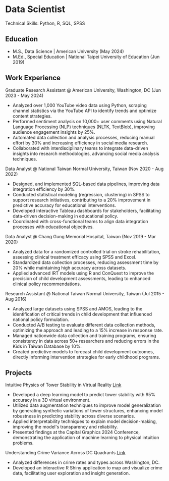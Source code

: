 # Data Scientist
Technical Skills: Python, R, SQL, SPSS

## Education
- M.S., Data Science | American University (May 2024)
- M.Ed., Special Education | National Taipei University of Education (Jun 2019)

## Work Experience
Graduate Research Assistant @ American University, Washington, DC (Jun 2023 - May 2024)
- Analyzed over 1,000 YouTube video data using Python, scraping channel statistics via the YouTube API to identify trends and optimize content strategies.
- Performed sentiment analysis on 10,000+ user comments using Natural Language Processing (NLP) techniques (NLTK, TextBlob), improving audience engagement insights by 25%.
- Automated data collection and analysis processes, reducing manual effort by 30% and increasing efficiency in social media research.
- Collaborated with interdisciplinary teams to integrate data-driven insights into research methodologies, advancing social media analysis techniques.

Data Analyst @ National Taiwan Normal University, Taiwan (Nov 2020 - Aug 2022)
- Designed, and implemented SQL-based data pipelines, improving data integration efficiency by 30%.
- Conducted statistical modeling (regression, clustering) in SPSS to support research initiatives, contributing to a 20% improvement in predictive accuracy for educational interventions.
- Developed interactive Tableau dashboards for stakeholders, facilitating data-driven decision-making in educational policy.
- Coordinated with cross-functional teams to align data integration processes with educational objectives.

Data Analyst @ Chang Gung Memorial Hospital, Taiwan (Nov 2019 - Mar 2020)
- Analyzed data for a randomized controlled trial on stroke rehabilitation, assessing clinical treatment efficacy using SPSS and Excel.
- Standardized data collection processes, reducing assessment time by 20% while maintaining high accuracy across datasets.
- Applied advanced IRT models using R and ConQuest to improve the precision of child development assessments, leading to enhanced clinical policy recommendations.

Research Assistant @ National Taiwan Normal University, Taiwan (Jul 2015 - Aug 2016)
- Analyzed large datasets using SPSS and AMOS, leading to the identification of critical trends in child development that influenced national policy formulation.
- Conducted A/B testing to evaluate different data collection methods, optimizing the approach and leading to a 15% increase in response rate.
- Managed nationwide data collection and training programs, ensuring consistency in data across 50+ researchers and reducing errors in the Kids in Taiwan Database by 10%.
- Created predictive models to forecast child development outcomes, directly informing intervention strategies for early childhood programs.

## Projects
Intuitive Physics of Tower Stability in Virtual Reality
[Link](https://github.com/ycyukichen/VR-project)
- Developed a deep learning model to predict tower stability with 95% accuracy in a 3D virtual environment.
- Utilized data augmentation techniques to improve model generalization by generating synthetic variations of tower structures, enhancing model robustness in predicting stability across diverse scenarios.
- Applied interpretability techniques to explain model decision-making, improving the model's transparency and reliability.
- Presented findings at the Capital Graphics 2024 Conference, demonstrating the application of machine learning to physical intuition problems.

Understanding Crime Variance Across DC Quadrants
[Link](https://audatacourse.shinyapps.io/dc-crime)
- Analyzed differences in crime rates and types across Washington, DC.
- Developed an interactive R Shiny application to map and visualize crime data, facilitating user exploration and insight generation.
